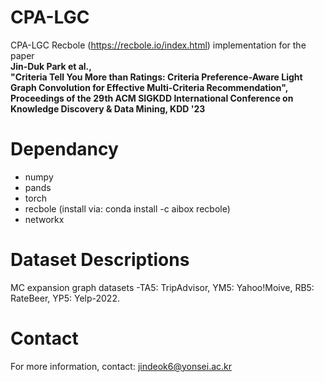 # CPA-LGC
CPA-LGC Recbole (https://recbole.io/index.html) implementation for the paper   
**Jin-Duk Park et al.,   
"Criteria Tell You More than Ratings: Criteria Preference-Aware Light Graph Convolution for Effective Multi-Criteria Recommendation",   
Proceedings of the 29th ACM SIGKDD International Conference on Knowledge Discovery & Data Mining, KDD '23**



# Dependancy
- numpy
- pands
- torch
- recbole (install via: conda install -c aibox recbole)
- networkx


# Dataset Descriptions
MC expansion graph datasets
-TA5: TripAdvisor, YM5: Yahoo!Moive, RB5: RateBeer, YP5: Yelp-2022.

# Contact
For more information, contact: jindeok6@yonsei.ac.kr
